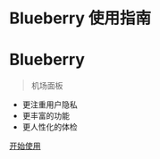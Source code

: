 <!-- 封面 -->

# Blueberry 使用指南

# Blueberry

> 机场面板

- 更注重用户隐私
- 更丰富的功能
- 更人性化的体检

[开始使用](/README.md)
